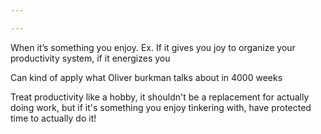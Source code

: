 ```yaml
---

---
```



When it’s something you enjoy. Ex. If it gives you joy to organize your productivity system, if it energizes you 

Can kind of apply what Oliver burkman talks about in 4000 weeks

Treat productivity like a hobby, it shouldn't be a replacement for actually doing work, but if it's something you enjoy tinkering with, have protected time to actually do it!